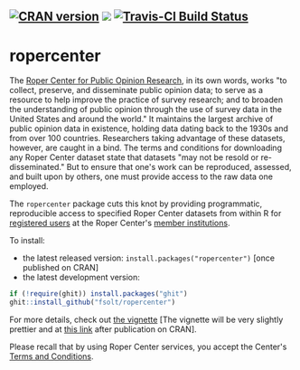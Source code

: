 [![CRAN version](http://www.r-pkg.org/badges/version/ropercenter)](https://cran.r-project.org/package=icpsrdata) ![](http://cranlogs.r-pkg.org/badges/grand-total/ropercenter) [![Travis-CI Build Status](https://travis-ci.org/fsolt/ropercenter.svg?branch=master)](https://travis-ci.org/fsolt/ropercenter)
------------------------------------------------------------------------

ropercenter
=========

The [Roper Center for Public Opinion Research](http://ropercenter.cornell.edu), in its own words, works "to collect, preserve, and disseminate public opinion data; to serve as a resource to help improve the practice of survey research; and to broaden the understanding of public opinion through the use of survey data in the United States and around the world."  It maintains the largest archive of public opinion data in existence, holding data dating back to the 1930s and from over 100 countries.  Researchers taking advantage of these datasets, however, are caught in a bind.  The terms and conditions for downloading any Roper Center dataset state that datasets "may not be resold or re-disseminated." But to ensure that one's work can be reproduced, assessed, and built upon by others, one must provide access to the raw data one employed.  

The `ropercenter` package cuts this knot by providing programmatic, reproducible access to specified Roper Center datasets from within R for [registered users](https://ropercenter.cornell.edu/make-personalized-account/) at the Roper Center's [member institutions](https://ropercenter.cornell.edu/list-of-members/). 


To install:

* the latest released version: `install.packages("ropercenter")` [once published on CRAN]
* the latest development version:

```R
if (!require(ghit)) install.packages("ghit")
ghit::install_github("fsolt/ropercenter")
```

For more details, check out [the vignette](https://github.com/fsolt/ropercenter/blob/master/vignettes/ropercenter-vignette.Rmd)  [The vignette will be very slightly prettier and at [this link](https://cran.r-project.org/package=ropercenter/vignettes/ropercenter-vignette.html) after publication on CRAN].

Please recall that by using Roper Center services, you accept the Center's [Terms and Conditions](https://ropercenter.cornell.edu/CFIDE/cf/action/registration/termsAndConditions.cfm).


